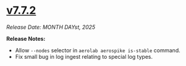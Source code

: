 # [v7.7.2](https://github.com/aerospike/aerolab/releases/tag/7.7.2)

_Release Date: MONTH DAYst, 2025_

**Release Notes:**
* Allow `--nodes` selector in `aerolab aerospike is-stable` command.
* Fix small bug in log ingest relating to special log types.
